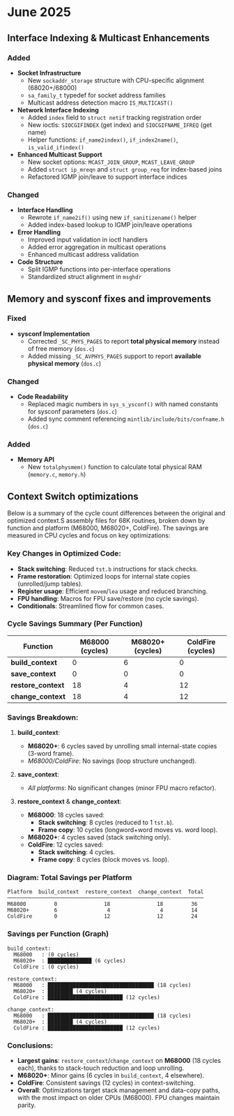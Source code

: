 # June 2025

## Interface Indexing & Multicast Enhancements

### Added
- **Socket Infrastructure**
  - New `sockaddr_storage` structure with CPU-specific alignment (68020+/68000)
  - `sa_family_t` typedef for socket address families
  - Multicast address detection macro `IS_MULTICAST()`
- **Network Interface Indexing**
  - Added `index` field to `struct netif` tracking registration order
  - New ioctls: `SIOCGIFINDEX` (get index) and `SIOCGIFNAME_IFREQ` (get name)
  - Helper functions: `if_name2index()`, `if_index2name()`, `is_valid_ifindex()`
- **Enhanced Multicast Support**
  - New socket options: `MCAST_JOIN_GROUP`, `MCAST_LEAVE_GROUP`
  - Added `struct ip_mreqn` and `struct group_req` for index-based joins
  - Refactored IGMP join/leave to support interface indices

### Changed
- **Interface Handling**
  - Rewrote `if_name2if()` using new `if_sanitizename()` helper
  - Added index-based lookup to IGMP join/leave operations
- **Error Handling**
  - Improved input validation in ioctl handlers
  - Added error aggregation in multicast operations
  - Enhanced multicast address validation
- **Code Structure**
  - Split IGMP functions into per-interface operations
  - Standardized struct alignment in `msghdr`

## Memory and sysconf fixes and improvements

### Fixed
- **sysconf Implementation**  
  - Corrected `_SC_PHYS_PAGES` to report **total physical memory** instead of free memory (`dos.c`)
  - Added missing `_SC_AVPHYS_PAGES` support to report **available physical memory** (`dos.c`)

### Changed
- **Code Readability**  
  - Replaced magic numbers in `sys_s_ysconf()` with named constants for sysconf parameters (`dos.c`)
  - Added sync comment referencing `mintlib/include/bits/confname.h` (`dos.c`)

### Added
- **Memory API**  
  - New `totalphysmem()` function to calculate total physical RAM (`memory.c`, `memory.h`)

## Context Switch optimizations

Below is a summary of the cycle count differences between the original and optimized context.S assembly files for 68K routines, broken down by function and platform (M68000, M68020+, ColdFire). The savings are measured in CPU cycles and focus on key optimizations:

### Key Changes in Optimized Code:
- **Stack switching**: Reduced `tst.b` instructions for stack checks.
- **Frame restoration**: Optimized loops for internal state copies (unrolled/jump tables).
- **Register usage**: Efficient `movem`/`lea` usage and reduced branching.
- **FPU handling**: Macros for FPU save/restore (no cycle savings).
- **Conditionals**: Streamlined flow for common cases.

### Cycle Savings Summary (Per Function)
| Function          | M68000 (cycles) | M68020+ (cycles) | ColdFire (cycles) |
|-------------------|-----------------|------------------|-------------------|
| **build_context** | 0               | 6                | 0                 |
| **save_context**  | 0               | 0                | 0                 |
| **restore_context**| 18             | 4                | 12                |
| **change_context**| 18              | 4                | 12                |

### Savings Breakdown:
1. **build_context**:
   - **M68020+**: 6 cycles saved by unrolling small internal-state copies (3-word frame).
   - *M68000/ColdFire*: No savings (loop structure unchanged).

2. **save_context**:
   - *All platforms*: No significant changes (minor FPU macro refactor).

3. **restore_context** & **change_context**:
   - **M68000**: 18 cycles saved:
     - **Stack switching**: 8 cycles (reduced to 1 `tst.b`).
     - **Frame copy**: 10 cycles (longword+word moves vs. word loop).
   - **M68020+**: 4 cycles saved (stack switching only).
   - **ColdFire**: 12 cycles saved:
     - **Stack switching**: 4 cycles.
     - **Frame copy**: 8 cycles (block moves vs. loop).

### Diagram: Total Savings per Platform
```plaintext
Platform  build_context  restore_context  change_context  Total
───────────────────────────────────────────────────────────────
M68000         0               18               18         36
M68020+        6                4                4         14
ColdFire       0               12               12         24
```

### Savings per Function (Graph)
```plaintext
build_context:
  M68000   : (0 cycles)
  M68020+  : ██████████████ (6 cycles)
  ColdFire : (0 cycles)

restore_context:
  M68000   : ██████████████████████████████████ (18 cycles)
  M68020+  : ████████ (4 cycles)
  ColdFire : ████████████████████████ (12 cycles)

change_context:
  M68000   : ██████████████████████████████████ (18 cycles)
  M68020+  : ████████ (4 cycles)
  ColdFire : ████████████████████████ (12 cycles)
```

### Conclusions:
- **Largest gains**: `restore_context`/`change_context` on **M68000** (18 cycles each), thanks to stack-touch reduction and loop unrolling.
- **M68020+**: Minor gains (6 cycles in `build_context`, 4 elsewhere).
- **ColdFire**: Consistent savings (12 cycles) in context-switching.
- **Overall**: Optimizations target stack management and data-copy paths, with the most impact on older CPUs (M68000). FPU changes maintain parity.